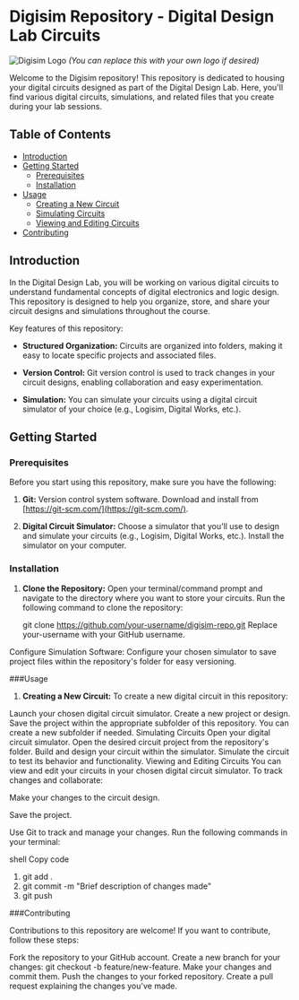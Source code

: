 # Digisim Repository - Digital Design Lab Circuits

![Digisim Logo](/path/to/logo.png) *(You can replace this with your own logo if desired)*

Welcome to the Digisim repository! This repository is dedicated to housing your digital circuits designed as part of the Digital Design Lab. Here, you'll find various digital circuits, simulations, and related files that you create during your lab sessions.

## Table of Contents

- [Introduction](#introduction)
- [Getting Started](#getting-started)
  - [Prerequisites](#prerequisites)
  - [Installation](#installation)
- [Usage](#usage)
  - [Creating a New Circuit](#creating-a-new-circuit)
  - [Simulating Circuits](#simulating-circuits)
  - [Viewing and Editing Circuits](#viewing-and-editing-circuits)
- [Contributing](#contributing)

## Introduction

In the Digital Design Lab, you will be working on various digital circuits to understand fundamental concepts of digital electronics and logic design. This repository is designed to help you organize, store, and share your circuit designs and simulations throughout the course.

Key features of this repository:

- **Structured Organization:** Circuits are organized into folders, making it easy to locate specific projects and associated files.

- **Version Control:** Git version control is used to track changes in your circuit designs, enabling collaboration and easy experimentation.

- **Simulation:** You can simulate your circuits using a digital circuit simulator of your choice (e.g., Logisim, Digital Works, etc.).

## Getting Started

### Prerequisites

Before you start using this repository, make sure you have the following:

1. **Git:** Version control system software. Download and install from [https://git-scm.com/](https://git-scm.com/).

2. **Digital Circuit Simulator:** Choose a simulator that you'll use to design and simulate your circuits (e.g., Logisim, Digital Works, etc.). Install the simulator on your computer.

### Installation

1. **Clone the Repository:** Open your terminal/command prompt and navigate to the directory where you want to store your circuits. Run the following command to clone the repository:

   git clone https://github.com/your-username/digisim-repo.git
Replace your-username with your GitHub username.


Configure Simulation Software: Configure your chosen simulator to save project files within the repository's folder for easy versioning.


###Usage

1. **Creating a New Circuit:**
To create a new digital circuit in this repository:

Launch your chosen digital circuit simulator.
Create a new project or design.
Save the project within the appropriate subfolder of this repository. You can create a new subfolder if needed.
Simulating Circuits
Open your digital circuit simulator.
Open the desired circuit project from the repository's folder.
Build and design your circuit within the simulator.
Simulate the circuit to test its behavior and functionality.
Viewing and Editing Circuits
You can view and edit your circuits in your chosen digital circuit simulator. To track changes and collaborate:

Make your changes to the circuit design.

Save the project.

Use Git to track and manage your changes. Run the following commands in your terminal:

shell
Copy code
1. git add .
2. git commit -m "Brief description of changes made"
3. git push

###Contributing

Contributions to this repository are welcome! If you want to contribute, follow these steps:

Fork the repository to your GitHub account.
Create a new branch for your changes: git checkout -b feature/new-feature.
Make your changes and commit them.
Push the changes to your forked repository.
Create a pull request explaining the changes you've made.



